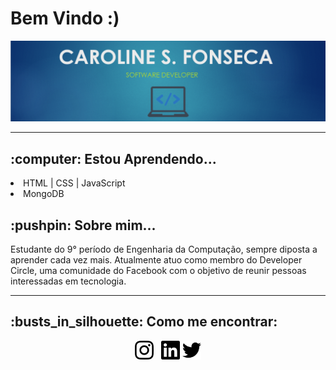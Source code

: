 <h1>Bem Vindo :)</h1>

<img width="auto" src="https://github.com/carolfons/carolfons/blob/master/assets/images/banner.PNG"> 

------------------------------------------------------------------------------------------------------------------------
<h2>:computer: Estou Aprendendo...</h2>
  <li> HTML | CSS | JavaScript</li>
 <li> MongoDB </li>

<h2>:pushpin: Sobre mim...</h2>
<p> Estudante do 9° período de Engenharia da Computação, sempre diposta a aprender cada vez mais. Atualmente atuo como membro do Developer Circle, uma comunidade do Facebook com o objetivo de reunir pessoas interessadas em tecnologia. </p>

------------------------------------------------------------------------------------------------------------------------
<h2>:busts_in_silhouette: Como me encontrar: </h2>

 <p align='center'>
<a href="https://instagram.com/carol_fonseca?igshid=dnporjyj4w72"><img height="30" src="https://github.com/carolfons/carolfons/blob/master/assets/icons/instagram.svg"></a>&nbsp;&nbsp;
<a href="https://www.linkedin.com/in/carolinefons/"><img height="30" src="https://github.com/carolfons/carolfons/blob/master/assets/icons/linkedin.svg"></a>
<a href="https://twitter.com/carol_fons"><img height="30" src="https://github.com/carolfons/carolfons/blob/master/assets/icons/twitter.svg"></a>
</p>

 

<!--
**carolfons/carolfons** is a ✨ _special_ ✨ repository because its `README.md` (this file) appears on your GitHub profile.

Here are some ideas to get you started:

- 🔭 I’m currently working on ...
- 🌱 I’m currently learning ...
- 👯 I’m looking to collaborate on ...
- 🤔 I’m looking for help with ...
- 💬 Ask me about ...
- 📫 How to reach me: ...
- 😄 Pronouns: ...
- ⚡ Fun fact: ...
-->
